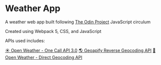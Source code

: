 # Weather App

<p>A weather web app built following <a href='https://www.theodinproject.com/lessons/node-path-javascript-todo-list'>The Odin Project</a> JavaScript circulum</p>

<p>Created using Webpack 5, CSS, and JavaScript</p>

<p>APIs used includes:</p>
<a href='https://openweathermap.org/api/one-call-3'>☀️ Open Weather - One Call API 3.0</a>
<a href='https://apidocs.geoapify.com/docs/geocoding/reverse-geocoding/#about'>🌎 Geoapify Reverse Geocoding API</a>
<a href='https://openweathermap.org/api/geocoding-api'>📍 Open Weather - Direct Geocoding API</a>
